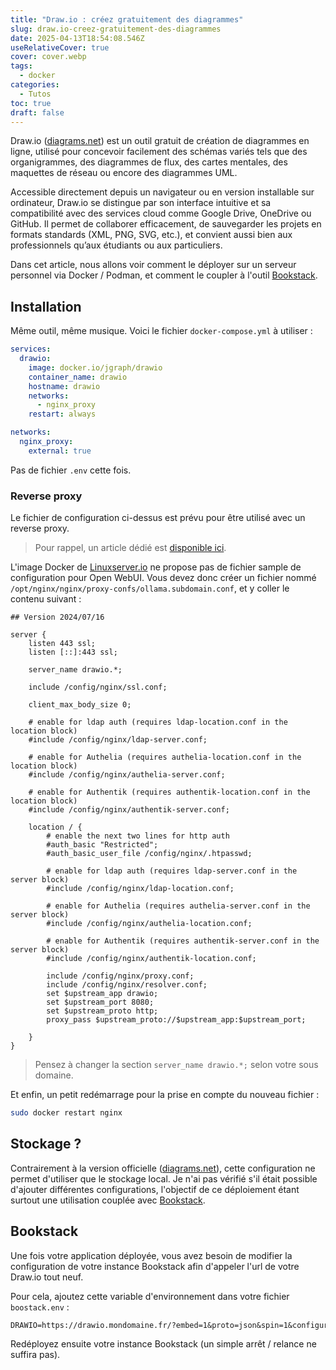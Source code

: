 ```yaml
---
title: "Draw.io : créez gratuitement des diagrammes"
slug: draw.io-creez-gratuitement-des-diagrammes
date: 2025-04-13T18:54:08.546Z
useRelativeCover: true
cover: cover.webp
tags:
  - docker
categories:
  - Tutos
toc: true
draft: false
---
```


Draw.io ([diagrams.net](https://app.diagrams.net/)) est un outil gratuit de création de diagrammes en ligne, utilisé pour concevoir facilement des schémas variés tels que des organigrammes, des diagrammes de flux, des cartes mentales, des maquettes de réseau ou encore des diagrammes UML. 

Accessible directement depuis un navigateur ou en version installable sur ordinateur, Draw.io se distingue par son interface intuitive et sa compatibilité avec des services cloud comme Google Drive, OneDrive ou GitHub. Il permet de collaborer efficacement, de sauvegarder les projets en formats standards (XML, PNG, SVG, etc.), et convient aussi bien aux professionnels qu’aux étudiants ou aux particuliers.

Dans cet article, nous allons voir comment le déployer sur un serveur personnel via Docker / Podman, et comment le coupler à l'outil [Bookstack](/posts/bookstack-solution-open-source-de-documentation).

## Installation

Même outil, même musique. Voici le fichier `docker-compose.yml` à utiliser :

```yml
services:
  drawio:
    image: docker.io/jgraph/drawio
    container_name: drawio
    hostname: drawio
    networks:
      - nginx_proxy
    restart: always

networks:
  nginx_proxy:
    external: true
```

Pas de fichier `.env` cette fois.

### Reverse proxy

Le fichier de configuration ci-dessus est prévu pour être utilisé avec un reverse proxy.

> Pour rappel, un article dédié est [disponible ici](/posts/reverse-proxy-nginx/).

L'image Docker de [Linuxserver.io](https://docs.linuxserver.io/general/swag/) ne propose pas de fichier sample de configuration pour Open WebUI. Vous devez donc créer un fichier nommé `/opt/nginx/nginx/proxy-confs/ollama.subdomain.conf`, et y coller le contenu suivant :

```nginx
## Version 2024/07/16

server {
    listen 443 ssl;
    listen [::]:443 ssl;

    server_name drawio.*;

    include /config/nginx/ssl.conf;

    client_max_body_size 0;

    # enable for ldap auth (requires ldap-location.conf in the location block)
    #include /config/nginx/ldap-server.conf;

    # enable for Authelia (requires authelia-location.conf in the location block)
    #include /config/nginx/authelia-server.conf;

    # enable for Authentik (requires authentik-location.conf in the location block)
    #include /config/nginx/authentik-server.conf;

    location / {
        # enable the next two lines for http auth
        #auth_basic "Restricted";
        #auth_basic_user_file /config/nginx/.htpasswd;

        # enable for ldap auth (requires ldap-server.conf in the server block)
        #include /config/nginx/ldap-location.conf;

        # enable for Authelia (requires authelia-server.conf in the server block)
        #include /config/nginx/authelia-location.conf;

        # enable for Authentik (requires authentik-server.conf in the server block)
        #include /config/nginx/authentik-location.conf;

        include /config/nginx/proxy.conf;
        include /config/nginx/resolver.conf;
        set $upstream_app drawio;
        set $upstream_port 8080;
        set $upstream_proto http;
        proxy_pass $upstream_proto://$upstream_app:$upstream_port;

    }
}
```

> Pensez à changer la section `server_name drawio.*;` selon votre sous domaine.

Et enfin, un petit redémarrage pour la prise en compte du nouveau fichier :

```bash
sudo docker restart nginx
```

## Stockage ?

Contrairement à la version officielle ([diagrams.net](https://app.diagrams.net/)), cette configuration ne permet d'utiliser que le stockage local. Je n'ai pas vérifié s'il était possible d'ajouter différentes configurations, l'objectif de ce déploiement étant surtout une utilisation couplée avec [Bookstack](/posts/bookstack-solution-open-source-de-documentation).

## Bookstack

Une fois votre application déployée, vous avez besoin de modifier la configuration de votre instance Bookstack afin d'appeler l'url de votre Draw.io tout neuf.

Pour cela, ajoutez cette variable d'environnement dans votre fichier `boostack.env` :

```txt
DRAWIO=https://drawio.mondomaine.fr/?embed=1&proto=json&spin=1&configure=1
```

Redéployez ensuite votre instance Bookstack (un simple arrêt / relance ne suffira pas).

